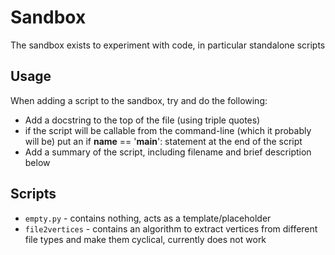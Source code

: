 # Sandbox

The sandbox exists to experiment with code, in particular standalone scripts

## Usage

When adding a script to the sandbox, try and do the following:

- Add a docstring to the top of the file (using triple quotes)
- if the script will be callable from the command-line (which it probably will be) put an if __name__ == '__main__': statement at the end of the script
- Add a summary of the script, including filename and brief description below

## Scripts

- `empty.py` - contains nothing, acts as a template/placeholder
- `file2vertices` - contains an algorithm to extract vertices from different file types and make them cyclical, currently does not work
